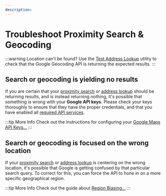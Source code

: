 ```yaml
---
description:
---
```


# Troubleshoot Proximity Search & Geocoding

:::warning Location can't be found?
Use the [Test Address Lookup](/guides/test-address-lookup/) utility to check that the Google Geocoding API is returning the expected results.
:::

## Search or geocoding is yielding no results

If you are certain that your [proximity search](/proximity-search/) or [address lookup](/geocoding/) should be returning results, and is instead returning nothing, it's possible that something is wrong with your **Google API keys**. Please check your keys thoroughly to ensure that they have the proper credentials, and that you have enabled all [required API services](/getting-started/api-keys/#authorize-required-services).

:::tip More Info
Check out the instructions for configuring your [Google Maps API Keys...](/getting-started/api-keys/)
:::

## Search or geocoding is focused on the wrong location

If your [proximity search](/proximity-search/) or [address lookup](/geocoding/) is centering on the wrong location, it's possible that Google is getting confused by that particular search query. To correct for this, you can force the API to hone in on a more specific geographical region.

:::tip More Info
Check out the guide about [Region Biasing...](/guides/region-biasing/)
:::
